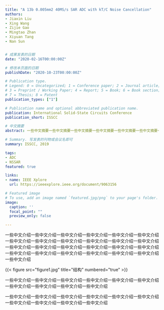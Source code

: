 ```yaml
---
title: "A 13b 0.005mm2 40MS/s SAR ADC with kT/C Noise Cancellation"
authors:
- Jiaxin Liu
- Xing Wang
- Zijie Gao
- Mingtao Zhan
- Xiyuan Tang
- Nan Sun


# 成果发表的日期
date: "2020-02-16T00:00:00Z"

# 修改本页面的日期
publishDate: "2020-10-23T00:00:00Z"

# Publication type.
# Legend: 0 = Uncategorized; 1 = Conference paper; 2 = Journal article;
# 3 = Preprint / Working Paper; 4 = Report; 5 = Book; 6 = Book section;
# 7 = Thesis; 8 = Patent
publication_types: ["1"]

# Publication name and optional abbreviated publication name.
publication: International Solid-State Circuits Conference
publication_short: ISSCC

# 中文摘要
abstract: 一些中文摘要一些中文摘要一些中文摘要一些中文摘要一些中文摘要一些中文摘要一些中文摘要一些中文摘要一些中文摘要一些中文摘要一些中文摘要一些中文摘要一些中文摘要一些中文摘要一些中文摘要一些中文摘要一些中文摘要一些中文摘要一些中文摘要一些中文摘要一些中文摘要一些中文摘要一些中文摘要一些中文摘要

# Summary. 写发表的刊物或会议名即可
summary: ISSCC, 2019

tags:
- ADC
- NSSAR
featured: true

links:
- name: IEEE Xplore
  url: https://ieeexplore.ieee.org/document/9063156

# Featured image
# To use, add an image named `featured.jpg/png` to your page's folder. 
image:
  caption: ''
  focal_point: ""
  preview_only: false

---
```



一些中文介绍一些中文介绍一些中文介绍一些中文介绍一些中文介绍一些中文介绍一些中文介绍一些中文介绍一些中文介绍一些中文介绍一些中文介绍一些中文介绍一些中文介绍一些中文介绍一些中文介绍一些中文介绍一些中文介绍一些中文介绍一些中文介绍一些中文介绍一些中文介绍一些中文介绍一些中文介绍一些中文介绍一些中文介绍

{{< figure src="figure1.jpg" title="结构" numbered="true" >}}

一些中文介绍一些中文介绍一些中文介绍一些中文介绍一些中文介绍一些中文介绍一些中文介绍一些中文介绍一些中文介绍一些中文介绍

一些中文介绍一些中文介绍一些中文介绍一些中文介绍一些中文介绍一些中文介绍一些中文介绍一些中文介绍一些中文介绍一些中文介绍
